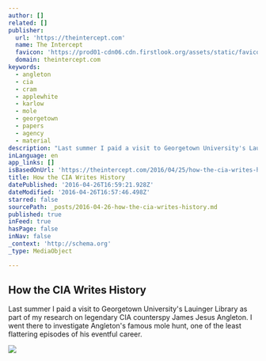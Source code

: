 ```yaml
---
author: []
related: []
publisher:
  url: 'https://theintercept.com'
  name: The Intercept
  favicon: 'https://prod01-cdn06.cdn.firstlook.org/assets/static/favicon.ico'
  domain: theintercept.com
keywords:
  - angleton
  - cia
  - cram
  - applewhite
  - karlow
  - mole
  - georgetown
  - papers
  - agency
  - material
description: "Last summer I paid a visit to Georgetown University's Lauinger Library as part of my research on legendary CIA counterspy James Jesus Angleton. I went there to investigate Angleton's famous mole hunt, one of the least flattering episodes of his eventful career."
inLanguage: en
app_links: []
isBasedOnUrl: 'https://theintercept.com/2016/04/25/how-the-cia-writes-history/'
title: How the CIA Writes History
datePublished: '2016-04-26T16:59:21.928Z'
dateModified: '2016-04-26T16:57:46.498Z'
starred: false
sourcePath: _posts/2016-04-26-how-the-cia-writes-history.md
published: true
inFeed: true
hasPage: false
inNav: false
_context: 'http://schema.org'
_type: MediaObject

---
```

<article style=""><h1>How the CIA Writes History</h1><p>Last summer I paid a visit to Georgetown University's Lauinger Library as part of my research on legendary CIA counterspy James Jesus Angleton. I went there to investigate Angleton's famous mole hunt, one of the least flattering episodes of his eventful career.</p><img src="https://prod01-cdn06.cdn.firstlook.org/wp-uploads/sites/1/2016/04/james-angleton-feature-hero.jpg" /></article>